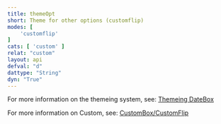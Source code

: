 ```yaml
---
title: themeOpt
short: Theme for other options (customflip)
modes: [
	'customflip'
]
cats: [ 'custom' ]
relat: "custom"
layout: api
defval: "d"
dattype: "String"
dyn: "True"
---
```


For more information on the themeing system, see: [Themeing DateBox]({{site.basesite}}doc/3-1-themes/)

For more information on Custom, see: [CustomBox/CustomFlip]({{site.basesite}}doc/7-2-custom/)


